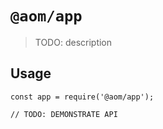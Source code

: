 # `@aom/app`

> TODO: description

## Usage

```
const app = require('@aom/app');

// TODO: DEMONSTRATE API
```

